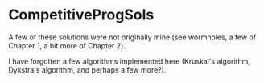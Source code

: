 # CompetitiveProgSols

A few of these solutions were not originally mine (see wormholes, a few of Chapter 1, a bit more of Chapter 2).

I have forgotten a few algorithms implemented here (Kruskal's algorithm, Dykstra's algorithm, and perhaps a few more?).
